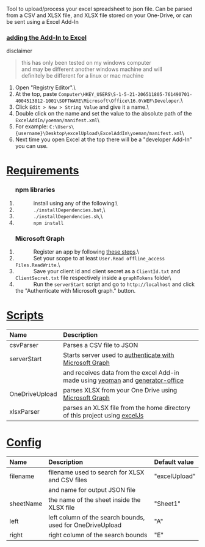Tool to upload/process your excel spreadsheet to json file.
Can be parsed from a CSV and XLSX file, and XLSX file stored on your One-Drive,
or can be sent using a Excel Add-In

### [adding the Add-In to Excel](#add-in)
disclaimer
> this has only been tested on my windows computer\
> and may be different another windows machine and will\
> definitely be different for a linux or mac machine

1. Open "Registry Editor".\
1. At the top, paste `Computer\HKEY_USERS\S-1-5-21-206511805-761490701-4004513812-1001\SOFTWARE\Microsoft\Office\16.0\WEF\Developer`.\
1. Click `Edit > New > String Value` and give it a name.\
1. Double click on the name and set the value to the absolute path of the `ExcelAddIn/yoeman/manifest.xml`\
1. For example: `C:\Users\{username}\Desktop\excelUpload\ExcelAddIn\yoeman/manifest.xml`\
1. Next time you open Excel at the top there will be a "developer Add-In" you can use.

# [Requirements](#requirements)
### &nbsp;&nbsp;&nbsp;&nbsp;&nbsp;&nbsp;npm libraries
1. &nbsp;&nbsp;&nbsp;&nbsp;&nbsp;&nbsp;&nbsp;&nbsp;&nbsp;&nbsp;&nbsp;&nbsp;install using any of the following:\
1. &nbsp;&nbsp;&nbsp;&nbsp;&nbsp;&nbsp;&nbsp;&nbsp;&nbsp;&nbsp;&nbsp;&nbsp;`./installDependencies.bat`,\
1. &nbsp;&nbsp;&nbsp;&nbsp;&nbsp;&nbsp;&nbsp;&nbsp;&nbsp;&nbsp;&nbsp;&nbsp;`./installDependencies.sh`,\
1. &nbsp;&nbsp;&nbsp;&nbsp;&nbsp;&nbsp;&nbsp;&nbsp;&nbsp;&nbsp;&nbsp;&nbsp;`npm install`

### &nbsp;&nbsp;&nbsp;&nbsp;&nbsp;&nbsp;Microsoft Graph
1. &nbsp;&nbsp;&nbsp;&nbsp;&nbsp;&nbsp;&nbsp;&nbsp;&nbsp;&nbsp;&nbsp;&nbsp;Register an app by following [these steps](https://learn.microsoft.com/en-us/graph/auth-register-app-v2).\
1. &nbsp;&nbsp;&nbsp;&nbsp;&nbsp;&nbsp;&nbsp;&nbsp;&nbsp;&nbsp;&nbsp;&nbsp;Set your scope to at least `User.Read offline_access Files.ReadWrite`.\
1. &nbsp;&nbsp;&nbsp;&nbsp;&nbsp;&nbsp;&nbsp;&nbsp;&nbsp;&nbsp;&nbsp;&nbsp;Save your client id and client secret as a `ClientId.txt` and `ClientSecret.txt` file respectively inside a `graphTokens` folder\
1. &nbsp;&nbsp;&nbsp;&nbsp;&nbsp;&nbsp;&nbsp;&nbsp;&nbsp;&nbsp;&nbsp;&nbsp;Run the `serverStart` script and go to `http://localhost` and click the "Authenticate with Microsoft graph." button.

# [Scripts](#scripts)

|Name          |Description                                                                                                                                                         |
|:-------------|:-------------------------------------------------------------------------------------------------------------------------------------------------------------------|
|csvParser     |Parses a CSV file to JSON                                                                                                                                           |
|serverStart   |Starts server used to [authenticate with Microsoft Graph](https://learn.microsoft.com/en-us/graph/auth-v2-user?tabs=http)                                           |
|              |and receives data from the excel Add-in made using [yeoman](https://www.npmjs.com/package/yo) and [generator-office](https://www.npmjs.com/package/generator-office)|
|OneDriveUpload|parses XLSX from your One Drive using [Microsoft Graph](https://learn.microsoft.com/en-us/graph/overview)                                                           |
|xlsxParser    |parses an XLSX file from the home directory of this project using [excelJs](https://www.npmjs.com/package/exceljs)                                                  |

# [Config](#config)

|Name     |Description                                              |Default value  |
|:--------|:--------------------------------------------------------|:--------------|
|filename |filename used to search for XLSX and CSV files           |"excelUpload"  |
|         |and name for output JSON file                            |               |
|sheetName|the name of the sheet inside the XLSX file               |"Sheet1"       |
|left     |left column of the search bounds, used for OneDriveUpload|"A"            |
|right    |right column of the search bounds                        |"E"            |